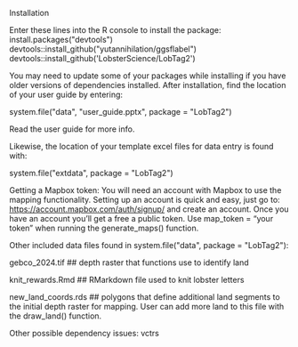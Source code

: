 
Installation

Enter these lines into the R console to install the package:
install.packages("devtools")
devtools::install_github("yutannihilation/ggsflabel")
devtools::install_github('LobsterScience/LobTag2')

You may need to update some of your packages while installing if you have older versions of dependencies installed.
After installation, find the location of your user guide by entering:

system.file("data", "user_guide.pptx", package = "LobTag2")

Read the user guide for more info.

Likewise, the location of your template excel files for data entry is found with:

system.file("extdata", package = "LobTag2")

Getting a Mapbox token:
You will need an account with Mapbox to use the mapping functionality. Setting up an account is quick and easy, just go to: 
https://account.mapbox.com/auth/signup/
and create an account. Once you have an account you’ll get a free a public token. Use map_token = “your token” when running the generate_maps() function. 

Other included data files found in system.file("data", package = "LobTag2"): 


gebco_2024.tif ## depth raster that functions use to identify land


knit_rewards.Rmd ## RMarkdown file used to knit lobster letters


new_land_coords.rds ## polygons that define additional land segments to the initial depth raster for mapping. User can add more land to this file with the draw_land() function.



Other possible dependency issues:
vctrs
